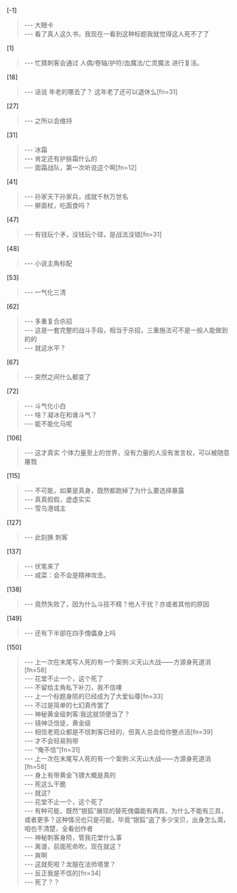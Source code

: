 
[-1] 
>--- 大眼卡<br>
>--- 看了真人这久书，我现在一看到这种标题我就觉得这人死不了了<br>

[1] 
>--- 忙猜刺客会通过 人偶/卷轴/护符/血魔法/亡灵魔法 进行复活。<br>

[18] 
>--- 话说 年老的哪去了？
这年老了还可以退休么[fn=31]<br>

[27] 
>--- 之所以会维持<br>

[31] 
>--- 冰霜<br>
>--- 肯定还有护肤霜什么的<br>
>--- 面霜战队，第一次听说这个啊[fn=12]<br>

[41] 
>--- 孙家天下孙家兵，成就千秋万世名<br>
>--- 擀面杖，吃面食吗？<br>

[47] 
>--- 有钱玩个矛，没钱玩个球，是战法没错[fn=31]<br>

[48] 
>--- 小说主角标配<br>

[53] 
>--- 一气化三清<br>

[62] 
>--- 多重复合杀招<br>
>--- 这是一套完整的战斗手段，相当于杀招，三重施法可不是一般人能做到的的<br>
>--- 就这水平？<br>

[67] 
>--- 突然之间什么都变了<br>

[72] 
>--- 斗气化小白<br>
>--- 啥？凝冰在和谁斗气？<br>
>--- 能不能化马呢<br>

[106] 
>--- 这才真实
个体力量至上的世界，没有力量的人没有发言权，可以被随意屠戮<br>

[115] 
>--- 不可能，如果是真身，既然都跑掉了为什么要选择暴露<br>
>--- 真真假假，虚虚实实<br>
>--- 雪鸟港城主<br>

[127] 
>--- 此刻换   刺客<br>

[137] 
>--- 伏笔来了<br>
>--- 咸菜：会不会是精神攻击。<br>

[138] 
>--- 竟然失败了，因为什么斗技不精？他人干扰？亦或者其他的原因<br>

[149] 
>--- 还有下半部在四手傀儡身上吗<br>

[150] 
>--- 上一次在末尾写人死的有一个案例:义天山大战——方源身死道消[fn=58]<br>
>--- 花堂不止一个，这个死了<br>
>--- 不留给主角私下补刀，我不信噢<br>
>--- 上一个标题身陨的已经成为了大爱仙尊[fn=33]<br>
>--- 不过是简单的七幻真传罢了<br>
>--- 神秘黄金级刺客:我这就领便当了？<br>
>--- 镜神泛信徒，黄金级<br>
>--- 相信老观众都是不信刺客已经的，但真人总会给你整点活[fn=39]<br>
>--- 才不会轻易狗带<br>
>--- “俺不信”[fn=31]<br>
>--- 上一次在末尾写人死的有一个案例:义天山大战——方源身死道消[fn=58]<br>
>--- 身上有带黄金飞镖大概是真的<br>
>--- 死这么干脆<br>
>--- 就这?<br>
>--- 花堂不止一个，这个死了<br>
>--- 有种可能，既然“银狐”展现的替死傀儡能有两具，为什么不能有三具，或者更多？这种情况也只是可能，毕竟“银狐”盗了多少宝贝，出身怎么滴，咱也不清楚，全看创作者<br>
>--- 神秘刺客身陨，管我花堂什么事<br>
>--- 离谱，前面死命吹，现在就这？<br>
>--- 爽啊<br>
>--- 这就死啦？龙服在法师塔里？<br>
>--- 反正我是不信的[fn=34]<br>
>--- 死了？？<br>
